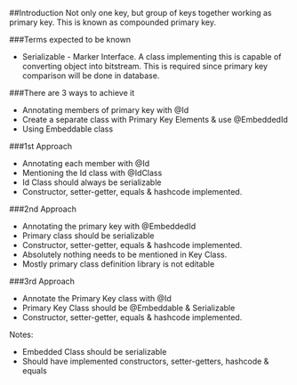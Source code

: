##Introduction
Not only one key, but group of keys together working as primary key. This is known as compounded primary key.

###Terms expected to be known
* Serializable - Marker Interface. A class implementing this is capable of converting object into bitstream. This is required since primary key comparison will be done in database.


###There are 3 ways to achieve it
* Annotating members of primary key with @Id
* Create a separate class with Primary Key Elements & use @EmbeddedId
* Using Embeddable class

###1st Approach
* Annotating each member with @Id
* Mentioning the Id class with @IdClass
* Id Class should always be serializable 
* Constructor, setter-getter, equals & hashcode implemented.

###2nd Approach
* Annotating the primary key with @EmbeddedId
* Primary class should be serializable
* Constructor, setter-getter, equals & hashcode implemented.
* Absolutely nothing needs to be mentioned in Key Class. 
* Mostly primary class definition library is not editable

###3rd Approach
* Annotate the Primary Key class with @Id
* Primary Key Class should be @Embeddable & Serializable 
* Constructor, setter-getter, equals & hashcode implemented.

Notes:
* Embedded Class should be serializable 
* Should have implemented constructors, setter-getters, hashcode & equals
